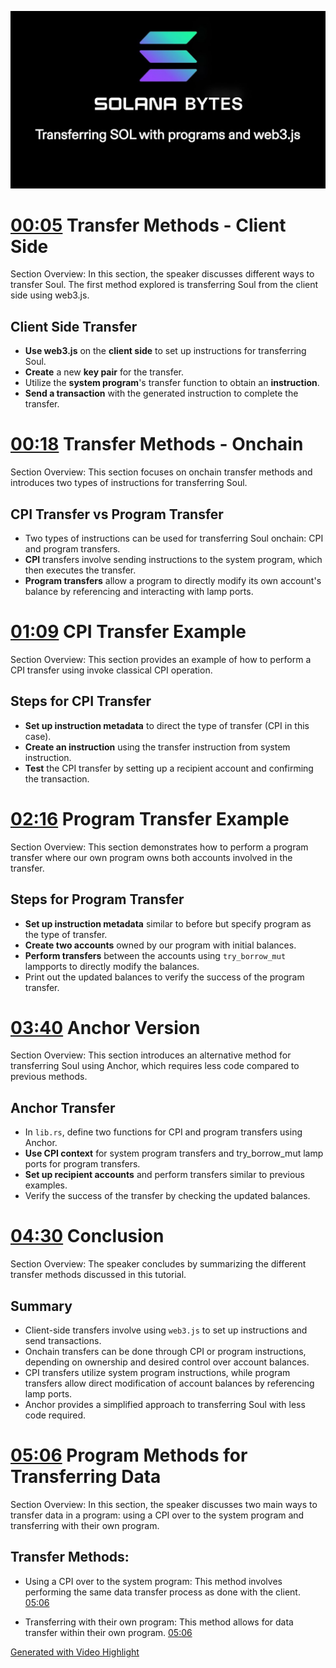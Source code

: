 ![](2023-11-13-22-35-50.png)

# [00:05](https://youtu.be/hDiEv2a7VC0?t=5) Transfer Methods - Client Side

Section Overview: In this section, the speaker discusses different ways to transfer Soul. The first method explored is transferring Soul from the client side using web3.js.

## Client Side Transfer

- **Use web3.js** on the **client side** to set up instructions for transferring Soul.
- **Create** a new **key pair** for the transfer.
- Utilize the **system program**'s transfer function to obtain an **instruction**.
- **Send a transaction** with the generated instruction to complete the transfer.

# [00:18](https://youtu.be/hDiEv2a7VC0?t=18) Transfer Methods - Onchain

Section Overview: This section focuses on onchain transfer methods and introduces two types of instructions for transferring Soul.

## CPI Transfer vs Program Transfer

- Two types of instructions can be used for transferring Soul onchain: CPI and program transfers.
- **CPI** transfers involve sending instructions to the system program, which then executes the transfer.
- **Program transfers** allow a program to directly modify its own account's balance by referencing and interacting with lamp ports.

# [01:09](https://youtu.be/hDiEv2a7VC0?t=69) CPI Transfer Example

Section Overview: This section provides an example of how to perform a CPI transfer using invoke classical CPI operation.

## Steps for CPI Transfer

- **Set up instruction metadata** to direct the type of transfer (CPI in this case).
- **Create an instruction** using the transfer instruction from system instruction.
- **Test** the CPI transfer by setting up a recipient account and confirming the transaction.

# [02:16](https://youtu.be/hDiEv2a7VC0?t=136) Program Transfer Example

Section Overview: This section demonstrates how to perform a program transfer where our own program owns both accounts involved in the transfer.

## Steps for Program Transfer

- **Set up instruction metadata** similar to before but specify program as the type of transfer.
- **Create two accounts** owned by our program with initial balances.
- **Perform transfers** between the accounts using `try_borrow_mut` lampports to directly modify the balances.
- Print out the updated balances to verify the success of the program transfer.

# [03:40](https://youtu.be/hDiEv2a7VC0?t=220) Anchor Version

Section Overview: This section introduces an alternative method for transferring Soul using Anchor, which requires less code compared to previous methods.

## Anchor Transfer

- In `lib.rs`, define two functions for CPI and program transfers using Anchor.
- **Use CPI context** for system program transfers and try_borrow_mut lamp ports for program transfers.
- **Set up recipient accounts** and perform transfers similar to previous examples.
- Verify the success of the transfer by checking the updated balances.

# [04:30](https://youtu.be/hDiEv2a7VC0?t=270) Conclusion

Section Overview: The speaker concludes by summarizing the different transfer methods discussed in this tutorial.

## Summary

- Client-side transfers involve using `web3.js` to set up instructions and send transactions.
- Onchain transfers can be done through CPI or program instructions, depending on ownership and desired control over account balances.
- CPI transfers utilize system program instructions, while program transfers allow direct modification of account balances by referencing lamp ports.
- Anchor provides a simplified approach to transferring Soul with less code required.
# [05:06](https://youtu.be/hDiEv2a7VC0?t=306) Program Methods for Transferring Data

Section Overview: In this section, the speaker discusses two main ways to transfer data in a program: using a CPI over to the system program and transferring with their own program.

## Transfer Methods:

- Using a CPI over to the system program: This method involves performing the same data transfer process as done with the client. [05:06](https://youtu.be/hDiEv2a7VC0?t=306)

- Transferring with their own program: This method allows for data transfer within their own program. [05:06](https://youtu.be/hDiEv2a7VC0?t=306)

[Generated with Video Highlight](https://videohighlight.com/video/summary/hDiEv2a7VC0)